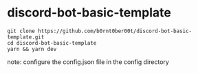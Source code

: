 # discord-bot-basic-template

```
git clone https://github.com/b0rnt0ber00t/discord-bot-basic-template.git
cd discord-bot-basic-template
yarn && yarn dev
```

note: configure the config.json file in the config directory